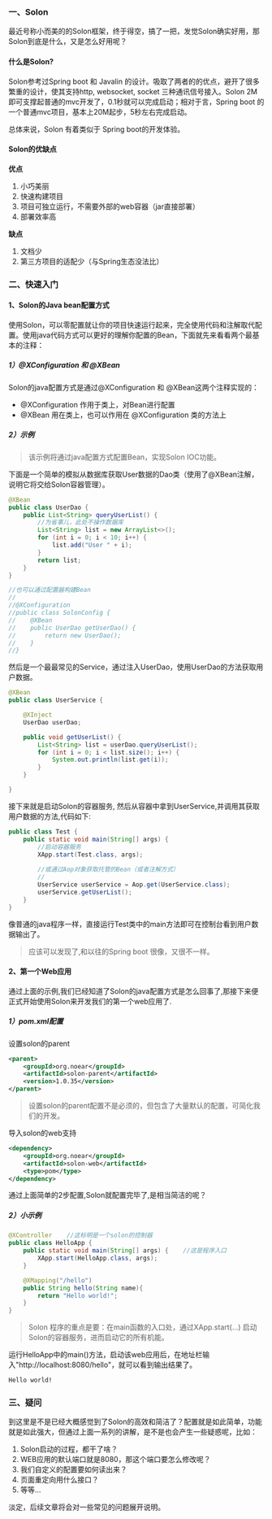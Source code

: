 ### 一、Solon

最近号称小而美的的Solon框架，终于得空，搞了一把，发觉Solon确实好用，那Solon到底是什么，又是怎么好用呢？

#### 什么是Solon?

Solon参考过Spring boot 和 Javalin 的设计。吸取了两者的的优点，避开了很多繁重的设计，使其支持http, websocket, socket 三种通讯信号接入。Solon 2M即可支撑起普通的mvc开发了，0.1秒就可以完成启动；相对于言，Spring boot 的一个普通mvc项目，基本上20M起步，5秒左右完成启动。

总体来说，Solon 有着类似于 Spring boot的开发体验。

#### Solon的优缺点

**优点**

1. 小巧美丽
2. 快速构建项目
3. 项目可独立运行，不需要外部的web容器（jar直接部署）
4. 部署效率高

**缺点**

1. 文档少
2. 第三方项目的适配少（与Spring生态没法比）

### 二、快速入门

#### 1、Solon的Java bean配置方式

使用Solon，可以零配置就让你的项目快速运行起来，完全使用代码和注解取代配置。使用java代码方式可以更好的理解你配置的Bean，下面就先来看看两个最基本的注释：

##### 1）@XConfiguration 和 @XBean

Solon的java配置方式是通过@XConfiguration 和 @XBean这两个注释实现的：

* @XConfiguration 作用于类上，对Bean进行配置
* @XBean 用在类上，也可以作用在 @XConfiguration 类的方法上

##### 2）示例
> 该示例将通过java配置方式配置Bean，实现Solon IOC功能。

下面是一个简单的模拟从数据库获取User数据的Dao类（使用了@XBean注解，说明它将交给Solon容器管理）。

```java
@XBean 
public class UserDao {
    public List<String> queryUserList() {
        //为省事儿，此处不操作数据库
        List<String> list = new ArrayList<>();
        for (int i = 0; i < 10; i++) {
            list.add("User " + i);
        }
        return list;
    }
}

//也可以通过配置器构建Bean
//
//@XConfiguration
//public class SolonConfig {
//    @XBean
//    public UserDao getUserDao() {
//        return new UserDao();
//    }
//}
```

然后是一个最最常见的Service，通过注入UserDao，使用UserDao的方法获取用户数据。

```java
@XBean
public class UserService {

    @XInject
    UserDao userDao;

    public void getUserList() {
        List<String> list = userDao.queryUserList();
        for (int i = 0; i < list.size(); i++) {
            System.out.println(list.get(i));
        }
    }

}
```

接下来就是启动Solon的容器服务, 然后从容器中拿到UserService,并调用其获取用户数据的方法,代码如下:

```java
public class Test {
    public static void main(String[] args) {
        //启动容器服务
        XApp.start(Test.class, args);
        
        //或通过Aop对象获取托管的Bean（或者注解方式）
        //
        UserService userService = Aop.get(UserService.class);
        userService.getUserList();
    }
}
```

像普通的java程序一样，直接运行Test类中的main方法即可在控制台看到用户数据输出了。

> 应该可以发现了,和以往的Spring boot 很像，又很不一样。

#### 2、第一个Web应用

通过上面的示例,我们已经知道了Solon的java配置方式是怎么回事了,那接下来便正式开始使用Solon来开发我们的第一个web应用了.

##### 1）pom.xml配置

设置solon的parent

```xml
<parent>
    <groupId>org.noear</groupId>
    <artifactId>solon-parent</artifactId>
    <version>1.0.35</version>
</parent>
```

> 设置solon的parent配置不是必须的，但包含了大量默认的配置，可简化我们的开发。

导入solon的web支持

```xml
<dependency>
    <groupId>org.noear</groupId>
    <artifactId>solon-web</artifactId>
    <type>pom</type>
</dependency>
```

通过上面简单的2步配置,Solon就配置完毕了,是相当简洁的呢？

##### 2）小示例
```java
@XController    //这标明是一个solon的控制器
public class HelloApp {
    public static void main(String[] args) {    //这是程序入口
        XApp.start(HelloApp.class, args);
    }

    @XMapping("/hello")
    public String hello(String name){
        return "Hello world!";
    }
}
```

> Solon 程序的重点是要：在main函数的入口处，通过XApp.start(...) 启动Solon的容器服务，进而启动它的所有机能。

运行HelloApp中的main()方法，启动该web应用后，在地址栏输入"http://localhost:8080/hello"，就可以看到输出结果了。

```xml
Hello world!
```

### 三、疑问

到这里是不是已经大概感觉到了Solon的高效和简洁了？配置就是如此简单，功能就是如此强大，但通过上面一系列的讲解，是不是也会产生一些疑惑呢，比如：

1. Solon启动的过程，都干了啥？
2. WEB应用的默认端口就是8080，那这个端口要怎么修改呢？
3. 我们自定义的配置要如何读出来？
4. 页面重定向用什么接口？
5. 等等...

淡定，后续文章将会对一些常见的问题展开说明。
